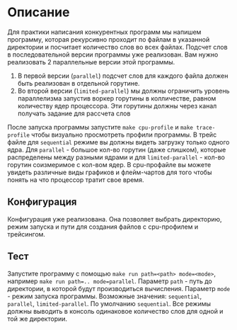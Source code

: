 # Описание
Для практики написания конкурентных программ мы напишем программу, которая рекурсивно проходит по файлам в указанной директории и посчитает количество слов во всех файлах. 
Подсчет слов в последовательной версии программы уже реализован. Вам нужно реализовать 2 параллельные версии этой программы.
1) В первой версии (`parallel`) подсчет слов для каждого файла должен быть реализован в отдельной горутине.
2) Во второй версии (`limited-parallel`) мы должны ограничить уровень параллелизма запустив воркер горутины в колличестве, равном количеству ядер процессора. Эти горутины должны через канал получать задание для рассчета слов

После запуска программы запустите `make cpu-profile` и `make trace-profile` чтобы визуально просмотреть профили программы.
В трейс файле для `sequential` режиме вы должны видеть загрузку только одного ядра. Для `parallel` - большое кол-во горутин (даже слишком), которые распределены между разными ядрами и для `limited-parallel` - кол-во горутин соизмеримое с кол-вом ядер.
В cpu-профайле вы можете увидеть различные виды графиков и флейм-чартов для того чтобы понять на что процессор тратит свое время.

## Конфигурация
Конфигурация уже реализована. Она позволяет выбрать директорию, режим запуска и пути для создания файлов с cpu-профилем и трейсингом.

## Тест
Запустите программу с помощью `make run path=<path> mode=<mode>`, например `make run path=.. mode=parallel`. Параметр `path` - путь до директории, в которой будут производиться вычисления. Параметр `mode` - режим запуска программы. Возможные значения: `sequential`, `parallel`, `limited-parallel`. По умолчанию `sequential`.
Все режимы должны выводить в консоль одинаковое количество слов для одной и той же директории.
